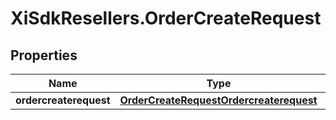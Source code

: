 # XiSdkResellers.OrderCreateRequest

## Properties

Name | Type | Description | Notes
------------ | ------------- | ------------- | -------------
**ordercreaterequest** | [**OrderCreateRequestOrdercreaterequest**](OrderCreateRequestOrdercreaterequest.md) |  | [optional] 


